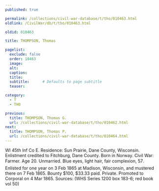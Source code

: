 ```yaml
---
published: true

permalink: /collections/civil-war-database/t/tho/010463.html
oldlink: /CivilWar/db/t/tho/010463.html

oldid: 010463

title: THOMPSON, Thomas

pagelist:
  exclude: false
  order: 10463
  image: 
  alt:
  caption:
  title:
  subtitle:      # Defaults to page subtitle
  teaser:

category: 
  - T 
  - THO

previous:
  title: THOMPSON, Thomas G.
  url: /collections/civil-war-database/t/tho/010462.html  
next:
  title: THOMPSON, Thomas P.
  url: /collections/civil-war-database/t/tho/010464.html   
---
```

WI 45th Inf Co E. Residence: Sun Prairie, Dane County, Wisconsin. Enlistment credited to Fitchburg, Dane County. Born in Norway. Civil War: Farmer. Age 20. Unmarried. Blue eyes, light hair, fair complexion, 5&#146;7&#148;. Enlisted for one year on 3 Feb 1865 at Madison, Wisconsin, and mustered there on 7 Feb 1865. Bounty $100, $33.33 paid. Private. Promoted to Corporal on 4 Mar 1865. Sources: (WHS Series 1200 box 183-6; red book vol 50)